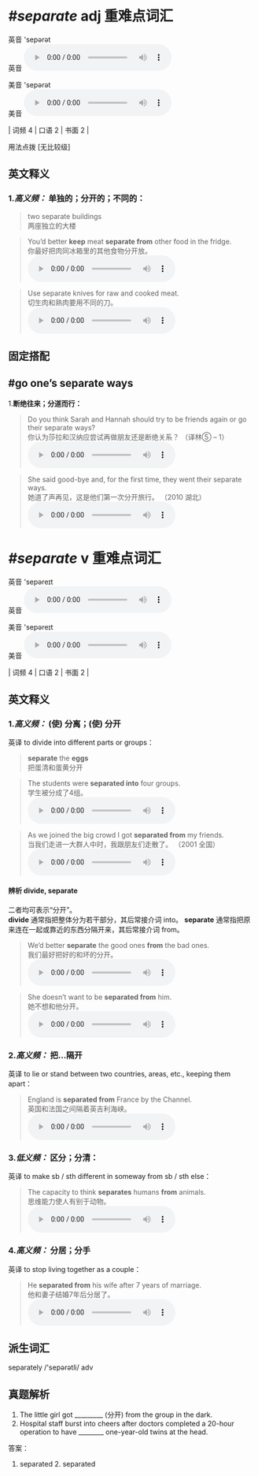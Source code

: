 # ***\#separate*** adj  重难点词汇
英音 'sepərət  
英音
<audio src="./media/separate-adj-B.aac" controls="controls"></audio>

美音 'sepərət  
美音
<audio src="./media/separate2.aac" controls="controls"></audio>



| 词频 4 | 口语 2 | 书面 2 |  

用法点拨  [无比较级]

英文释义
---
### 1.*高义频：* **单独的；分开的；不同的：**  

 > two separate buildings   
 > 两座独立的大楼    

 > You’d better **keep** meat **separate from** other food in the fridge.   
 > 你最好把肉同冰箱里的其他食物分开放。    
<audio src="./media/separate-1.aac" controls="controls"></audio>

 > Use separate knives for raw and cooked meat.   
 > 切生肉和熟肉要用不同的刀。    
<audio src="./media/separate-2.aac" controls="controls"></audio>


固定搭配
---
## \#go one’s separate ways 
1.**断绝往来；分道而行：**  

 > Do you think Sarah and Hannah should try to be friends again or go their separate ways?   
 > 你认为莎拉和汉纳应尝试再做朋友还是断绝关系？  （译林⑤ – 1）  
<audio src="./media/separate-3.aac" controls="controls"></audio>

 > She said good-bye and, for the first time, they went their separate ways.   
 > 她道了声再见，这是他们第一次分开旅行。  （2010 湖北）  
<audio src="./media/separate-4.aac" controls="controls"></audio>


# ***\#separate*** v  重难点词汇
英音 'sepəreɪt  
英音
<audio src="./media/separate-v-B.aac" controls="controls"></audio>

美音 'sepəreɪt  
美音
<audio src="./media/separate.aac" controls="controls"></audio>



| 词频 4 | 口语 2 | 书面 2 |  

英文释义
---
### 1.*高义频：* **(使) 分离；(使) 分开**  
英译 to divide into different parts or groups：

 > **separate** the **eggs**   
 > 把蛋清和蛋黄分开    

 > The students were **separated into** four groups.   
 > 学生被分成了4组。    
<audio src="./media/separate-5.aac" controls="controls"></audio>

 > As we joined the big crowd I got **separated from** my friends.   
 > 当我们走进一大群人中时，我跟朋友们走散了。  （2001 全国）  
<audio src="./media/separate-6.aac" controls="controls"></audio>

#### 辨析 divide, separate
二者均可表示“分开”。  
**divide** 通常指把整体分为若干部分，其后常接介词 into。
**separate** 通常指把原来连在一起或靠近的东西分隔开来，其后常接介词 from。
 > We’d better **separate** the good ones **from** the bad ones.  
 > 我们最好把好的和坏的分开。    
<audio src="./media/divide-8.aac" controls="controls"></audio>

 > She doesn’t want to be **separated from** him.  
 > 她不想和他分开。    
<audio src="./media/divide-9.aac" controls="controls"></audio>


### 2.*高义频：* **把...隔开**  
英译 to lie or stand between two countries, areas, etc., keeping them apart：

 > England is **separated from** France by the Channel.  
 > 英国和法国之间隔着英吉利海峡。    
<audio src="./media/separate-8.aac" controls="controls"></audio>

### 3.*低义频：* **区分；分清：**  
英译 to make sb / sth different in someway from sb / sth else：

 > The capacity to think **separates** humans **from** animals.   
 > 思维能力使人有别于动物。    
<audio src="./media/separate-9.aac" controls="controls"></audio>

### 4.*高义频：* **分居；分手**  
英译 to stop living together as a couple：

 > He **separated from** his wife after 7 years of marriage.   
 > 他和妻子结婚7年后分居了。    
<audio src="./media/separate-10.aac" controls="controls"></audio>


派生词汇
---
separately /'sepərətli/ adv   

真题解析
---
1. The little girl got _________ (分开) from the group in the dark.  
2. Hospital staff burst into cheers after doctors completed a 20-hour operation to have ________ one-year-old twins at the head.   

答案：
1. separated  2. separated  


